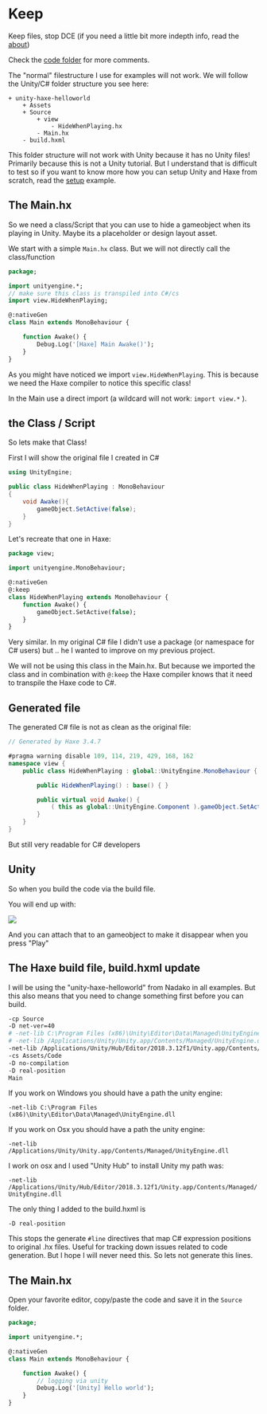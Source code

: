# Keep

Keep files, stop DCE (if you need a little bit more indepth info, read the [about](about.md))

Check the [code folder](https://github.com/MatthijsKamstra/haxeunity/tree/master/06keep/code) for more comments.

The "normal" filestructure I use for examples will not work.
We will follow the Unity/C# folder structure you see here:

```
+ unity-haxe-helloworld
	+ Assets
	+ Source
		+ view
			- HideWhenPlaying.hx
		- Main.hx
	- build.hxml
```

This folder structure will not work with Unity because it has no Unity files!
Primarily because this is not a Unity tutorial.
But I understand that is difficult to test so if you want to know more how you can setup Unity and Haxe from scratch, read the [setup](../00setup/example.md) example.



## The Main.hx

So we need a class/Script that you can use to hide a gameobject when its playing in Unity. Maybe its a placeholder or design layout asset.

We start with a simple `Main.hx` class. But we will not directly call the class/function

```haxe
package;

import unityengine.*;
// make sure this class is transpiled into C#/cs
import view.HideWhenPlaying;

@:nativeGen
class Main extends MonoBehaviour {

	function Awake() {
		Debug.Log('[Haxe] Main Awake()');
	}
}
```


As you might have noticed we import `view.HideWhenPlaying`.
This is because we need the Haxe compiler to notice this specific class!

In the Main use a direct import (a wildcard will not work: `import view.*` ).



## the Class / Script

So lets make that Class!

First I will show the original file I created in C#

```cs
using UnityEngine;

public class HideWhenPlaying : MonoBehaviour
{
    void Awake(){
        gameObject.SetActive(false);
    }
}
```

Let's recreate that one in Haxe:


```haxe
package view;

import unityengine.MonoBehaviour;

@:nativeGen
@:keep
class HideWhenPlaying extends MonoBehaviour {
	function Awake() {
		gameObject.SetActive(false);
	}
}
```


Very similar. In my original C# file I didn't use a package (or namespace for C# users) but .. he I wanted to improve on my previous project.


We will not be using this class in the Main.hx. But because we imported the class and in combination with `@:keep` the Haxe compiler knows that it need to transpile the Haxe code to C#.

## Generated file


The generated C# file is not as clean as the original file:

```cs
// Generated by Haxe 3.4.7

#pragma warning disable 109, 114, 219, 429, 168, 162
namespace view {
	public class HideWhenPlaying : global::UnityEngine.MonoBehaviour {

		public HideWhenPlaying() : base() { }

		public virtual void Awake() {
			( this as global::UnityEngine.Component ).gameObject.SetActive(((bool) (false) ));
		}
	}
}
```

But still very readable for C# developers

## Unity

So when you build the code via the build file.

You will end up with:

![](unity_generated.png)

And you can attach that to an gameobject to make it disappear when you press "Play"




## The Haxe build file, build.hxml update

I will be using the "unity-haxe-helloworld" from Nadako in all examples. But this also means that you need to change something first before you can build.

```bash
-cp Source
-D net-ver=40
# -net-lib C:\Program Files (x86)\Unity\Editor\Data\Managed\UnityEngine.dll
# -net-lib /Applications/Unity/Unity.app/Contents/Managed/UnityEngine.dll
-net-lib /Applications/Unity/Hub/Editor/2018.3.12f1/Unity.app/Contents/Managed/UnityEngine.dll
-cs Assets/Code
-D no-compilation
-D real-position
Main
```

If you work on Windows you should have a path the unity engine:

`-net-lib C:\Program Files (x86)\Unity\Editor\Data\Managed\UnityEngine.dll`

If you work on Osx you should have a path the unity engine:

`-net-lib /Applications/Unity/Unity.app/Contents/Managed/UnityEngine.dll`

I work on osx and I used "Unity Hub" to install Unity my path was:

`-net-lib /Applications/Unity/Hub/Editor/2018.3.12f1/Unity.app/Contents/Managed/UnityEngine.dll`

The only thing I added to the build.hxml is

```
-D real-position
```

This stops the generate `#line` directives that map C# expression positions to original .hx files. Useful for tracking down issues related to code generation. But I hope I will never need this. So lets not generate this lines.



## The Main.hx

Open your favorite editor, copy/paste the code and save it in the `Source` folder.

```haxe
package;

import unityengine.*;

@:nativeGen
class Main extends MonoBehaviour {

	function Awake() {
		// logging via unity
		Debug.Log('[Unity] Hello world');
	}
}

```



